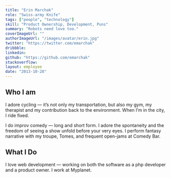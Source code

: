 ```yaml
---
title: "Erin Marchak"
role: "Swiss-army Knife"
tags: ["people", "technology"]
skill: "Product Ownership, Development, Puns"
summary: "Robots need love too."
coverImageUrl: ""
authorImageUrl: "/images/avatar/erin.jpg"
twitter: "https://twitter.com/emarchak"
dribbble:
linkedin:
github: "https://github.com/emarchak"
stackoverflow:
layout: employee
date: "2013-10-28"
---
```


## Who I am

I adore cycling — it’s not only my transportation, but also my gym, my therapist and my contribution back to the environment. When I’m in the city, I ride fixed.

I do improv comedy — long and short form. I adore the spontaneity and the freedom of seeing a show unfold before your very eyes. I perform fantasy narrative with my troupe, Tomes, and frequent open-jams at Comedy Bar.

## What I Do

I love web development — working on both the software as a php developer and a product owner. I work at Myplanet.
